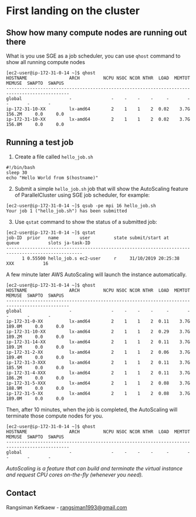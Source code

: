 # First landing on the cluster

## Show how many compute nodes are running out there

What is you use SGE as a job scheduler, you can use `qhost` command to show all running compute nodes

```
[ec2-user@ip-172-31-0-14 ~]$ qhost
HOSTNAME                ARCH         NCPU NSOC NCOR NTHR  LOAD  MEMTOT  MEMUSE  SWAPTO  SWAPUS
----------------------------------------------------------------------------------------------
global                  -               -    -    -    -     -       -       -       -       -
ip-172-31-10-XX         lx-amd64        2    1    1    2  0.02    3.7G  156.2M     0.0     0.0
ip-172-31-10-XX         lx-amd64        2    1    1    2  0.02    3.7G  156.8M     0.0     0.0
```

## Running a test job

1. Create a file called `hello_job.sh`

```
#!/bin/bash
sleep 30
echo "Hello World from $(hostname)"
```

2. Submit a simple `hello_job.sh` job that will show the AutoScaling feature of ParallelCluster using SGE job scheduler, for example:

```
[ec2-user@ip-172-31-0-14 ~]$ qsub -pe mpi 16 hello_job.sh
Your job 1 ("hello_job.sh") has been submitted
```

3. Use `qstat` command to show the status of a submitted job:

```
[ec2-user@ip-172-31-0-14 ~]$ qstat
job-ID  prior   name        user         state submit/start at     queue           slots ja-task-ID
---------------------------------------------------------------------------------------------------
      1 0.55500 hello_job.s ec2-user     r     31/10/2019 20:25:38   XXX           16
```

A few minute later AWS AutoScaling will launch the instance automatically.

```
[ec2-user@ip-172-31-0-14 ~]$ qhost
HOSTNAME                ARCH         NCPU NSOC NCOR NTHR  LOAD  MEMTOT  MEMUSE  SWAPTO  SWAPUS
----------------------------------------------------------------------------------------------
global                  -               -    -    -    -     -       -       -       -       -
ip-172-31-0-XX          lx-amd64        2    1    1    2  0.11    3.7G  189.0M     0.0     0.0
ip-172-31-10-XX         lx-amd64        2    1    1    2  0.29    3.7G  189.2M     0.0     0.0
ip-172-31-14-XX         lx-amd64        2    1    1    2  0.11    3.7G  189.1M     0.0     0.0
ip-172-31-2-XX          lx-amd64        2    1    1    2  0.06    3.7G  189.4M     0.0     0.0
ip-172-31-3-XXX         lx-amd64        2    1    1    2  0.11    3.7G  185.5M     0.0     0.0
ip-172-31-4-XXX         lx-amd64        2    1    1    2  0.11    3.7G  186.2M     0.0     0.0
ip-172-31-5-XXX         lx-amd64        2    1    1    2  0.08    3.7G  188.9M     0.0     0.0
ip-172-31-5-XX          lx-amd64        2    1    1    2  0.08    3.7G  189.0M     0.0     0.0
```

Then, after 10 minutes, when the job is completed, the AutoScaling will terminate those compute nodes for you.

```
[ec2-user@ip-172-31-0-14 ~]$ qhost
HOSTNAME                ARCH         NCPU NSOC NCOR NTHR  LOAD  MEMTOT  MEMUSE  SWAPTO  SWAPUS
----------------------------------------------------------------------------------------------
global                  -               -    -    -    -     -       -       -       -       -
```

_AutoScaling is a feature that can build and terminate the virtual instance and request CPU cores on-the-fly (whenever you need)._

## Contact

Rangsiman Ketkaew - rangsiman1993@gmail.com
